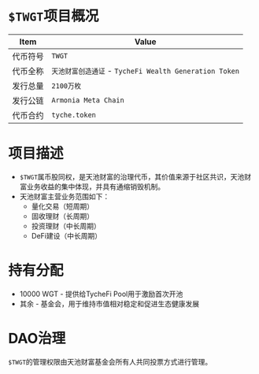 # `$TWGT`项目概况

|Item | Value|
|--|--|
| 代币符号 | `TWGT` |
| 代币全称 | `天池财富创造通证` - `TycheFi Wealth Generation Token` |
| 发行总量 | `2100万枚` |
| 发行公链 | `Armonia Meta Chain`|
| 代币合约 | `tyche.token` |

# 项目描述

* `$TWGT`属币股同权，是天池财富的治理代币，其价值来源于社区共识，天池财富业务收益的集中体现，并具有通缩销毁机制。
* 天池财富主营业务范围如下：
  - 量化交易（短周期）
  - 固收理财（长周期）
  - 投资理财（中长周期）
  - DeFi建设（中长周期）
  
# 持有分配

* 10000 WGT - 提供给TycheFi Pool用于激励首次开池
* 其余 - 基金会，用于维持市值相对稳定和促进生态健康发展
  
# DAO治理

`$TWGT`的管理权限由天池财富基金会所有人共同投票方式进行管理。